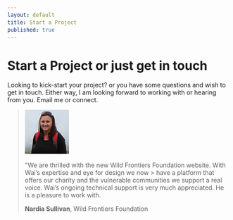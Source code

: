 ```yaml
---
layout: default
title: Start a Project
published: true
---
```


# Start a Project or just get in touch

Looking to kick-start your project? or you have some questions and wish to get in touch. Either way, I am looking forward to working with or hearing from you. Email me or connect.

> ![Nardia Sullivan](/images/testimonial-pics/nardia-wff.jpg "Nardia Sullivan")
>
> "We are thrilled with the new Wild Frontiers Foundation website. With Wai’s expertise and eye for design we now > have a platform that offers our charity and the vulnerable communities we support a real voice. Wai’s ongoing
> technical support is very much appreciated. He is a pleasure to work with.
>
> __Nardia Sullivan__, Wild Frontiers Foundation

